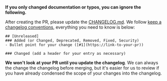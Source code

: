 **If you only changed documentation or typos, you can ignore the following.**

After creating the PR, please update the [CHANGELOG.md](https://github.com/diffplug/blowdryer/blob/master/CHANGELOG.md).  We follow [keep a changelog conventions](https://keepachangelog.com/en/1.0.0/), everything you need to know is below:

```
## [Unreleased]
### Added (or Changed, Deprecated, Removed, Fixed, Security)
- Bullet point for your change ([#1](https://link-to-your-pr))

### Changed (add a header for your entry as necessary)
```

**We won't look at your PR until you update the changelog**.  We can always the change the changelog before merging, but it's easier for us to review if you have already condensed the scope of your changes into the changelog.
